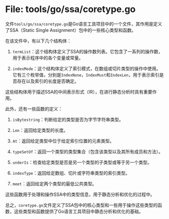 # File: tools/go/ssa/coretype.go

文件`tools/go/ssa/coretype.go`是Go语言工具项目中的一个文件，其作用是定义了SSA（Static Single Assignment）包中的一些核心类型和函数。

在该文件中，有以下几个结构体：

1. `termList`：这个结构体定义了SSA的操作数列表。它包含了一系列的操作数，用于表示程序中的各个变量或常量。

2. `indexMode`：这个结构体定义了索引模式，在数组或切片类型的操作中使用。它有三个枚举值，分别是`IndexNone`，`IndexMust`和`IndexLen`，用于表示索引是否存在以及索引的长度是否确定。

这些结构体用于描述SSA的中间表示形式（IR），在进行静态分析时具有重要作用。

此外，还有一些函数的定义：

1. `isBytestring`：判断给定的类型是否为字节字符串类型。

2. `Len`：返回给定类型的长度。

3. `At`：返回给定类型中位于给定索引位置的元素类型。

4. `typeSetOf`：返回一个类型的类型集合（包含该类型以及其所有成员和方法）。

5. `underIs`：检查给定类型是否是另一个类型的子类型或等于另一个类型。

6. `indexType`：返回给定数组、切片或字符串类型的索引类型。

7. `meet`：返回给定两个类型的最低公共类型。

这些函数用于处理和操作SSA中的类型信息，用于静态分析和优化的过程中。

总之，`coretype.go`文件定义了SSA包中的核心类型和一些用于操作这些类型的函数，这些类型和函数提供了Go语言工具项目中静态分析和优化的基础。


